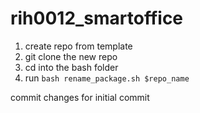 # rih0012_smartoffice
1. create repo from template
2. git clone the new repo
3. cd into the bash folder
4. run `bash rename_package.sh $repo_name`

commit changes for initial commit

